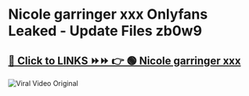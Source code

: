 
 # Nicole garringer xxx Onlyfans Leaked - Update Files zb0w9

## <h2><a href="https://clipsfans.com/Nicole_garringer_xxx&ref=git">🔗 Click to LINKS ⏩⏩ 👉 🟢 Nicole garringer xxx </a></h2>

<a href="https://clipsfans.com/Nicole_garringer_xxx&ref=git" rel="nofollow" data-target="animated-image.originalLink"><img src="https://i.ibb.co.com/xMMVF88/686577567.gif" alt="Viral Video Original" style="max-width: 100%; display: inline-block;" data-target="animated-image.originalImage"></a>

